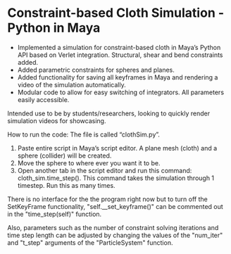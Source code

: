 # Constraint-based Cloth Simulation - Python in Maya

* Implemented a simulation for constraint-based cloth in Maya’s Python API based on Verlet integration. Structural, shear and bend constraints added.
* Added parametric constraints for spheres and planes. 
* Added functionality for saving all keyframes in Maya and rendering a video of the simulation automatically.
* Modular code to allow for easy switching of integrators. All parameters easily accessible. 

Intended use to be by students/researchers, looking to quickly render simulation videos for showcasing.

How to run the code: 
The file is called “clothSim.py”.
1. Paste entire script in Maya’s script editor. A plane mesh (cloth) and a sphere (collider) will be created.
2. Move the sphere to where ever you want it to be. 
3. Open another tab in the script editor and run this command: cloth_sim.time_step(). This command takes the simulation through 1 timestep. Run this as many times.

There is no interface for the the program right now but to turn off the SetKeyFrame functionality, "self.__set_keyframe()" can be commented out in the "time_step(self)" function.

Also, parameters such as the number of constraint solving iterations and time step length can be adjusted by changing the values of the "num_iter" and "t_step" arguments of the "ParticleSystem" function.

